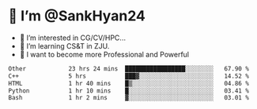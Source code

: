 # 👋 I’m @SankHyan24

- 👀 I’m interested in CG/CV/HPC...
- 🌱 I’m learning CS&T in ZJU.
- 💞️ I want to become more Professional and Powerful


<!---
SankHyan24/SankHyan24 is a ✨ special ✨ repository because its `README.md` (this file) appears on your GitHub profile.
You can click the Preview link to take a look at your changes.
--->
<!--START_SECTION:waka-->

```txt
Other            23 hrs 24 mins  █████████████████░░░░░░░░   67.90 %
C++              5 hrs           ███▓░░░░░░░░░░░░░░░░░░░░░   14.52 %
HTML             1 hr 40 mins    █▒░░░░░░░░░░░░░░░░░░░░░░░   04.86 %
Python           1 hr 10 mins    █░░░░░░░░░░░░░░░░░░░░░░░░   03.41 %
Bash             1 hr 2 mins     ▓░░░░░░░░░░░░░░░░░░░░░░░░   03.01 %
```

<!--END_SECTION:waka-->
